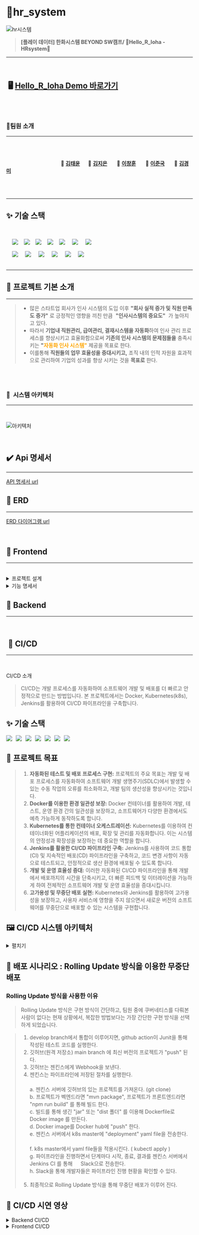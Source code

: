 # 📒hr_system

![hr시스템](https://github.com/beyond-sw-camp/be02-fin-Hello_R_loha-HRsystem/assets/93915072/f5d2e94e-e2d6-4588-8df1-0de7eeb7ae72)
> **[플레이 데이터] 한화시스템 BEYOND SW캠프/ 🔶Hello_R_loha - HRsystem🔶**
---


<br>

## &nbsp;🖥️ [ Hello_R_loha  Demo 바로가기](http://192.168.0.51)

<br>
<br>

### 🪷팀원 소개
***

<br><br>

&nbsp;　&nbsp;　&nbsp;　&nbsp;　&nbsp;　&nbsp;　&nbsp;　&nbsp;　 🎸 **[김태윤](https://github.com/thanks9807)**&nbsp;　 🎺 **[김지은](https://github.com/jiieunn2)** &nbsp;　 🥁 **[이창훈](https://github.com/LCH-97)** &nbsp;　 🎹 **[이준국](https://github.com/Lee-Jun-Guk)** &nbsp;　 🎤 **[김경미](https://github.com/kkm4232)**
<br><br><br><br>
***

## ✨ 기술 스택

<br>

&nbsp;&nbsp;&nbsp;&nbsp;<img src="https://img.shields.io/badge/HTML5-E34F26?style=flat&logo=HTML5&logoColor=white">&nbsp;&nbsp;&nbsp;&nbsp;<img src="https://img.shields.io/badge/CSS-1572B6?style=flat&logo=CSS3&logoColor=white&color=darkblue">&nbsp;&nbsp;&nbsp;&nbsp;<img src="https://img.shields.io/badge/JavaScript-F7DF1E?style=flat&logo=JavaScript&logoColor=black">&nbsp;&nbsp;&nbsp;&nbsp;<img src="https://img.shields.io/badge/Vue-FC08D?style=flat&logo=Vue.js&logoColor=black&color=lightgreen">&nbsp;&nbsp;&nbsp;&nbsp;<img src="https://img.shields.io/badge/Ununtu-E95420?style=flat&logo=Ubuntu&logoColor=black&color=darkorange">
&nbsp;&nbsp;&nbsp;&nbsp;<img src="https://img.shields.io/badge/nginx-%23009639.svg?style=flat&logo=nginx&logoColor=white"></a>
&nbsp;&nbsp;&nbsp;&nbsp;<img src="https://img.shields.io/badge/Pinia-0285C9?style=flat&color=dark"></a></a>
<br>

&nbsp;&nbsp;&nbsp;&nbsp;<img src="https://img.shields.io/badge/GitHub-181717?style=flat&logo=GitHub&logoColor=white&color=black"></a></a>
&nbsp;&nbsp;&nbsp;&nbsp;<img src="https://img.shields.io/badge/Git-F05032?style=flat&logo=Git&logoColor=white&color=ffa500"></a></a>
&nbsp;&nbsp;&nbsp;&nbsp;<img src="https://img.shields.io/badge/MariaDB-003545?style=flat&logo=mariaDB&logoColor=white"/></a></a>
&nbsp;&nbsp;&nbsp;&nbsp;<img src="https://img.shields.io/badge/Amazon AWS-232F3E?style=flat&logo=AmazonAWS&logoColor=black&color=orange"/></a></a>
&nbsp;&nbsp;&nbsp;&nbsp;<img src="https://img.shields.io/badge/Amazon S3-569A31?style=flat&logo=Amazon S3&logoColor=white&color=red"/></a></a>
&nbsp;&nbsp;&nbsp;&nbsp;<img src="https://img.shields.io/badge/Amazon%20EC2-FF9900?style=flat&logo=Amazon%20EC2&logoColor=white"></a></a>
<br>
<br>
***


## 📌 프로젝트 기본 소개
***

> - 많은 스타트업 회사가 인사 시스템의 도입 이후 **"회사 실적 증가 및 직원 만족도 증가"** 로 긍정적인 영향을 끼친 만큼  &nbsp;**"인사시스템의 중요도"** &nbsp;가 높아지고 있다.
> - 따라서 **기업내 직원관리, 급여관리, 결재시스템을 자동화**하여 인사 관리 프로세스를 향상시키고 효율화함으로써  **기존의 인사 시스템의 문제점들을** 충족시키는 **"<span style="color:Orange">자동화 인사 시스템"</span>** 제공을 목표로 한다.
> - 이를통해 **직원들의 업무 효율성을 증대시키고,** 조직 내의 인적 자원을 효과적으로 관리하여 기업의 성과를 향상 시키는 것을 **목표로</span>** 한다.

<br>



<br>

### 🌷&nbsp;&nbsp;시스템 아키텍처
***

<br>

![아키텍처](https://github.com/kkm4232/be02-1st-kkm-practice/assets/149145532/a3fc3d4a-01cc-494c-a46a-135016b7fdd3)

<br>


## ✔️ Api 명세서
***

[API 명세서 url](https://www.notion.so/API-8c27a6f2844a47c29983097851ee43ba)


## 🌻️ ERD 
***

[ERD 다이어그램 url](https://drive.google.com/file/d/1rbtHuxrIUOgK3eVmim1Ep22Cle-bNTAN/view?usp=sharing)

<br>


## 📝️ Frontend
***
<br>

<details>
<summary>프로젝트 설계</summary>

<br>
피그마 화면 설계서
<hr>

[Figma url](https://www.figma.com/file/1iFf0h27CtXPPjsuL7Ycg6/Untitled?type=design&node-id=0-1&mode=design&t=NuwToHFSmlC07Wak-0)

<br/>

시스템 아키텍쳐
<hr>

![아키텍처](https://github.com/kkm4232/be02-1st-kkm-practice/assets/149145532/a3fc3d4a-01cc-494c-a46a-135016b7fdd3)

<br>
</details>

<details>
<summary>기능 명세서</summary>
<br>
<details>
<summary>회원 기능</summary>

직원 회원 가입 & 로그인
<br>
- 인사 담당자가 직원의 인적사항을 입력 후 직원의 id를 부여하고 직원에게 알려준다.
- 직원은 인사 담당자가 알려준 id, pw로만 가입이 가능하다.
  <br>
<hr>
<p align="center">
  <img src="">
</p>


<br>
</details>

<details>
<summary>인사 담당자 기능</summary>

인사 담당자 회원 가입 & 로그인
<br>
- 인사 담당자는 본인뿐만 아니라 직원의 회원가입도 담당한다.
- 인사 담당자는 등록된 직원의 계정을 직원에게 알려줘야한다.
  <br>
<hr>
<p align="center">
  <img src="">
</p>
<br>

인사 담당자가 직원 id 생성
<br>
- 인사 담당자는 시스템에 로그인한 후 직원의 인적사항을 입력하고 계정을 생성할 수 있습니다.
- 인사 담당자는 시스템에 로그인한 후 본인 및 직원의 인적사항 수정, 삭제 등의 기능을 수행할 수 있습니다.

<hr>
<p align="center">
<img src=""> 
</p>
</details>

<details>
<summary>결재 기능</summary>

직원 결재 생성
<br>
- 직원이 결재 생성 페이지에서 내용 입력과 결재자 선택 후 제출 버튼을 누르면 결재 생성이 된다.
- 직원은 파일 선택 버튼을 누르면 파일을 첨부할 수 있다.
  <br>
<hr>
<p align="center">
  <img src="">
</p>

직원 결재 수정
<br>
- 직원은 내용과 결재자를 새로 지정하고 수정 버튼을 누르면 결재가 수정된다.
  <br>
<hr>
<p align="center">
  <img src="">
</p>

직원 결재 삭제
<br>
- 직원은 수정과 삭제 버튼을 눌러 작성한 결재를 삭제할 수 있다.
  <br>
<hr>
<p align="center">
  <img src="">
</p>

직원 결재 목록조회
<br>
- 직원은 전체 버튼을 누르면 모든 상태의 결재 내역을 볼 수 있다.
- 직원은 기안 중 버튼을 누르면 기안중인 상태의 결재 내역만 볼 수 있다.
- 직원은 진행 중 버튼을 누르면 진행중인 상태의 결재 내역만 볼 수 있다.
- 직원은 반려 버튼을 누르면 반려 상태의 결재 내역만 볼 수 있다.
- 직원은 결재 완료 버튼을 누르면 결재 완료된 상태의 결재 내역만 볼 수 있다.
- 직원은 결재 만들기 버튼을 누르면 결재만들기 페이지로 이동한다.
- 직원은 결재 목록을 누르면 결재 상세 페이지로 이동한다.
  <br>
<hr>
<p align="center">
  <img src="">
</p>

직원 결재 조회
<br>
- 직원은 수정과 삭제 버튼을 누를 수 있다.
- 결재자는 승인과 반려 버튼을 누를 수 있다.
- 직원은 수정 버튼을 누르면 결재 수정 페이지로 이동한다.
  <br>
<hr>
<p align="center">
  <img src="">
</p>

</details>

<details>
<summary>휴가 기능</summary>

직원 휴가 생성
<br>
- 직원이 휴가 페이지에서 드롭 다운으로 신청자, 대리인, 휴가 유형, 휴가 시작/종료일, 첨부파일(선택), 결재자1/2 선택 후 제출 버튼을 누른다.
- 휴가 올린 사람은 로그인한 사람으로 저장되고 나머지는 선택한 정보들로 저장된다.
  <br>
<hr>
<p align="center">
  <img src="">
</p>

직원 휴가 수정
<br>
- 결재자1과 결재자 2가 모두 반려한 글에서만 수정이 가능하다.
- 모든 선택사항은 수정이 가능하다.
- 휴가 결재를 올린 사람만 수정이 가능하다.
  <br>
<hr>
<p align="center">
  <img src="">
</p>

직원 휴가 삭제
<br>
- 결재 기안 중일때만 삭제 가능하다.
- 휴가 결재는 휴가를 신청한 사람만 삭제가 가능하다.
  <br>
<hr>
<p align="center">
  <img src="">
</p>

직원 휴가 조회
<br>
- 휴가 생성때 저장되었던 모든 정보가 보인다.
- 로그인한 사람의 정보에 따라 수정, 삭제 버튼이 보이거나 결재, 반려 버튼이 보인다.
  <br>
<hr>
<p align="center">
  <img src="">
</p>

</details>

<details>
<summary>출퇴근 기능</summary>

직원 출퇴근 생성
<br>
- 직원이 로그인 후 메인 페이지에서 출근 버튼을 누르면 해당 서버 시간으로 출근 시간이 등록 된다.
- 직원이 퇴근할 시 메인 페이지에서 퇴근 버튼을 누르면 퇴근 시간과 함께 총 업무시간이 계산되어 메인페이지에 출력이 된다.
  <br>
<hr>
<p align="center">
  <img src="">
</p>

직원 출퇴근 수정
<br>
- 인사 담당자만 직원의 출퇴근 시간을 수정할 수 있다.
  <br>
<hr>
<p align="center">
  <img src="">
</p>

직원 출퇴근 목록조회
<br>
- 직원은 출퇴근 목록을 목록 페이지에서 조회할 수 있다.
  <br>
<hr>
<p align="center">
  <img src="">
</p>

</details>

<details>
<summary>초과 근무 기능</summary>

직원 초과 근무 생성
<br>
- 직원이 초과 근무 페이지에서 날짜, 시작/종료 시간, 초과 근무 사유를 입력하여 생성한다.
- 직원은 승인이 된 초과 근무만 인정이 된다.
  <br>
<hr>
<p align="center">
  <img src="">
</p>

직원 초과 근무 수정
<br>
- 직원은 작성한 모든 요구사항에 대한 수정이 가능하다.
- 특수한 경우는 인사 담당자에세 문의해야한다.
- 직원이 수정한 초과 근무는 대기중으로 상태가 변경된다.
  <br>
<hr>
<p align="center">
  <img src="">
</p>


직원 초과 근무 목록 조회
<br>
- 직원은 초과 근무 페이지에서 초과 근무 목록을 볼 수 있다.
- 직원은 초과 근무 목록 페이지에서 날짜, 시간, 사유, 상태를 볼 수 있다.
  <br>
<hr>
<p align="center">
  <img src="">
</p>

</details>
</details>


## 📝️ Backend
***
<br>




## ️️ 📝️ CI/CD
***
<br>

CI/CD 소개
>CI/CD는 개발 프로세스를 자동화하여 소프트웨어 개발 및 배포를 더 빠르고 안정적으로 만드는 방법입니다. 본 프로젝트에서는 Docker, Kubernetes(k8s), Jenkins를 활용하여 CI/CD 파이프라인을 구축합니다.

## ✨ 기술 스택
<div style="display: flex; gap: 10px; flex-wrap: wrap;">
<img src="https://img.shields.io/badge/GitHub-181717?style=flat&logo=GitHub&logoColor=white&color=black">
<img src="https://img.shields.io/badge/Git-F05032?style=flat&logo=Git&logoColor=white&color=ffa500">
<img src="https://img.shields.io/badge/GitHub%20Actions-2088FF?style=flat&logo=GitHub-Actions&logoColor=white">
<img src="https://img.shields.io/badge/Jenkins-D24939?style=flat&logo=Jenkins&logoColor=white&color=blue">
<img src="https://img.shields.io/badge/Docker-2496ED?style=flat&logo=Docker&logoColor=white">
<img src="https://img.shields.io/badge/Kubernetes-326CE5?style=flat&logo=Kubernetes&logoColor=white">
<img src="https://img.shields.io/badge/Slack-4A154B?style=flat&logo=slack&logoColor=white">
</div>

📌 프로젝트 목표
---
>1. **자동화된 테스트 및 배포 프로세스 구현:** 프로젝트의 주요 목표는 개발 및 배포 프로세스를 자동화하여 소프트웨어 개발 생명주기(SDLC)에서 발생할 수 있는 수동 작업의 오류를 최소화하고, 개발 팀의 생산성을 향상시키는 것입니다.
>2. **Docker를 이용한 환경 일관성 보장:** Docker 컨테이너를 활용하여 개발, 테스트, 운영 환경 간의 일관성을 보장하고, 소프트웨어가 다양한 환경에서도 예측 가능하게 동작하도록 합니다.
>3. **Kubernetes를 통한 컨테이너 오케스트레이션:** Kubernetes를 이용하여 컨테이너화된 어플리케이션의 배포, 확장 및 관리를 자동화합니다. 이는 시스템의 안정성과 확장성을 보장하는 데 중요한 역할을 합니다.
>4. **Jenkins를 활용한 CI/CD 파이프라인 구축:** Jenkins를 사용하여 코드 통합(CI) 및 지속적인 배포(CD) 파이프라인을 구축하고, 코드 변경 사항이 자동으로 테스트되고, 안정적으로 생산 환경에 배포될 수 있도록 합니다.
>5. **개발 및 운영 효율성 증대:** 이러한 자동화된 CI/CD 파이프라인을 통해 개발에서 배포까지의 시간을 단축시키고, 더 빠른 피드백 및 이터레이션을 가능하게 하여 전체적인 소프트웨어 개발 및 운영 효율성을 증대시킵니다.
>6. **고가용성 및 무중단 배포 실현:** Kubernetes와 Jenkins를 활용하여 고가용성을 보장하고, 사용자 서비스에 영향을 주지 않으면서 새로운 버전의 소프트웨어를 무중단으로 배포할 수 있는 시스템을 구현합니다.


## 🖼️ CI/CD 시스템 아키텍처
<details>
<summary>펼치기</summary>
사진 넣을 예정
</details>



## 🔄 배포 시나리오 : Rolling Update 방식을 이용한 무중단 배포

### Rolling Update 방식을 사용한 이유
>Rolling Update 방식은 구현 방식이 간단하고, 팀원 중에 쿠버네티스를 다뤄본 사람이 없다는 현재 상황에서,
복잡한 방법보다는 가장 간단한 구현 방식을 선택하게 되었습니다.


>1. develop branch에서 통합이 이루어지면, github action이 Junit을 통해 작성된 테스트 코드를 실행한다.
>2. 깃허브(원격 저장소) main branch 에 최신 버전의 프로젝트가 "push" 된다.
>3. 깃허브는 젠킨스에게 Webhook을 보낸다.
>4. 젠킨스는 파이프라인에 저장된 절차를 실행한다.
    <br>
 　 <br>a. 젠킨스 서버에 깃허브의 있는 프로젝트를 가져온다. (git clone)
 　 <br>b. 프로젝트가 벡엔드라면 "mvn package", 프로젝트가 프론트엔드라면 "npm run build" 를 통해 빌드 한다.
 　 <br>c. 빌드를 통해 생긴 "jar" 또는 "dist 폴더" 를 이용해 Dockerfile로 Docker image 를 만든다.
 　 <br>d. Docker image를 Docker hub에 "push" 한다.
 　 <br>e. 젠킨스 서버에서 k8s master에 "deployment" yaml file을 전송한다.
 　 <br>f. k8s master에서 yaml file들을 적용시킨다. ( kubectl apply )
 　 <br>g. 파이프라인을 진행하면서 단계마다 시작, 종료, 결과를 젠킨스 서버에서 Jenkins CI 를 통해
     　 Slack으로 전송한다.
 　 <br>h. Slack을 통해 개발자들은 파이프라인 진행 현황을 확인할 수 있다.
    <br><br>
>5. 최종적으로 Rolling Update 방식을 통해 무중단 배포가 이루어 진다.



## 🎥 CI/CD 시연 영상
<details>
<summary>Backend CI/CD</summary>
사진 넣을 예정
</details>
<details>
<summary>Frontend CI/CD</summary>
사진 넣을 예정
</details>




